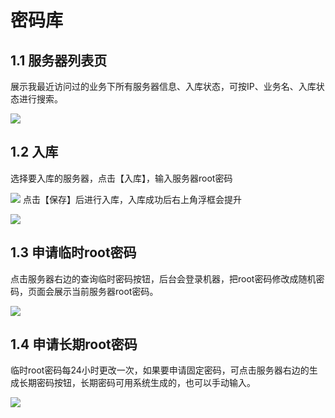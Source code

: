 # 密码库 #
## 1.1 服务器列表页  ##
展示我最近访问过的业务下所有服务器信息、入库状态，可按IP、业务名、入库状态进行搜索。

![](http://i.imgur.com/lfke8tH.png)
## 1.2 入库  ##
选择要入库的服务器，点击【入库】，输入服务器root密码

![](http://i.imgur.com/t712d18.png)
点击【保存】后进行入库，入库成功后右上角浮框会提升

![](http://i.imgur.com/beC0d17.png)
## 1.3 申请临时root密码  ##
点击服务器右边的查询临时密码按钮，后台会登录机器，把root密码修改成随机密码，页面会展示当前服务器root密码。

![](http://i.imgur.com/f2HhtZC.png)
## 1.4 申请长期root密码  ##
临时root密码每24小时更改一次，如果要申请固定密码，可点击服务器右边的生成长期密码按钮，长期密码可用系统生成的，也可以手动输入。

![](http://i.imgur.com/y7plgfq.png)